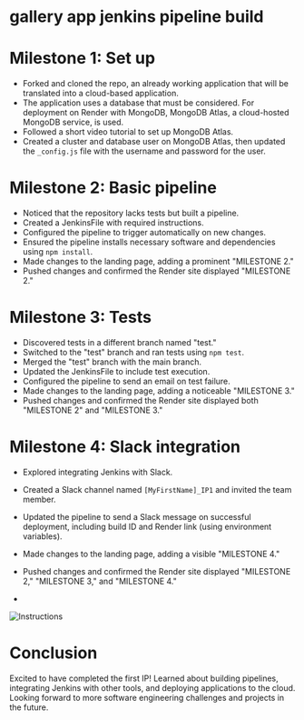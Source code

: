 # gallery app jenkins pipeline build
# Milestone 1: Set up

- Forked and cloned the repo, an already working application that will be translated into a cloud-based application.
- The application uses a database that must be considered. For deployment on Render with MongoDB, MongoDB Atlas, a cloud-hosted MongoDB service, is used.
- Followed a short video tutorial to set up MongoDB Atlas.
- Created a cluster and database user on MongoDB Atlas, then updated the `_config.js` file with the username and password for the user.

# Milestone 2: Basic pipeline

- Noticed that the repository lacks tests but built a pipeline.
- Created a JenkinsFile with required instructions.
- Configured the pipeline to trigger automatically on new changes.
- Ensured the pipeline installs necessary software and dependencies using `npm install`.
- Made changes to the landing page, adding a prominent "MILESTONE 2."
- Pushed changes and confirmed the Render site displayed "MILESTONE 2."

# Milestone 3: Tests

- Discovered tests in a different branch named "test."
- Switched to the "test" branch and ran tests using `npm test`.
- Merged the "test" branch with the main branch.
- Updated the JenkinsFile to include test execution.
- Configured the pipeline to send an email on test failure.
- Made changes to the landing page, adding a noticeable "MILESTONE 3."
- Pushed changes and confirmed the Render site displayed both "MILESTONE 2" and "MILESTONE 3."

# Milestone 4: Slack integration

- Explored integrating Jenkins with Slack.
- Created a Slack channel named `[MyFirstName]_IP1` and invited the team member.
- Updated the pipeline to send a Slack message on successful deployment, including build ID and Render link (using environment variables).
- Made changes to the landing page, adding a visible "MILESTONE 4."
- Pushed changes and confirmed the Render site displayed "MILESTONE 2," "MILESTONE 3," and "MILESTONE 4."

- 
![Instructions](https://github.com/The-Algorist/gallery/assets/83602292/3c843933-4a22-43df-81d6-f8d4510b2cbd)

# Conclusion

Excited to have completed the first IP! Learned about building pipelines, integrating Jenkins with other tools, and deploying applications to the cloud. Looking forward to more software engineering challenges and projects in the future.
